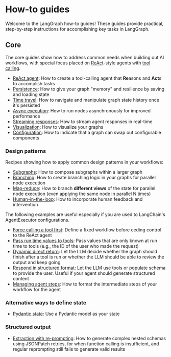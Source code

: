 # How-to guides

Welcome to the LangGraph how-to guides! These guides provide practical, step-by-step instructions for accomplishing key tasks in LangGraph.

## Core

The core guides show how to address common needs when building out AI workflows, with special focus placed on [ReAct](https://arxiv.org/abs/2210.03629)-style agents with [tool calling](https://python.langchain.com/docs/modules/model_io/chat/function_calling/).

- [ReAct agent](create-react-agent.ipynb): How to create a tool-calling agent that **Re**asons and **Act**s to accomplish tasks
- [Persistence](persistence.ipynb): How to give your graph "memory" and resilience by saving and loading state
- [Time travel](time-travel.ipynb): How to navigate and manipulate graph state history once it's persisted
- [Async execution](async.ipynb): How to run nodes asynchronously for improved performance
- [Streaming responses](streaming-tokens.ipynb): How to stream agent responses in real-time
- [Visualization](visualization.ipynb): How to visualize your graphs
- [Configuration](configuration.ipynb): How to indicate that a graph can swap out configurable components

### Design patterns

Recipes showing how to apply common design patterns in your workflows:

- [Subgraphs](subgraph.ipynb): How to compose subgraphs within a larger graph
- [Branching](branching.ipynb): How to create branching logic in your graphs for parallel node execution
- [Map-reduce](map-reduce.ipynb): How to branch **different views** of the state for parallel node execution (even applying the same node in parallel N times)
- [Human-in-the-loop](human-in-the-loop.ipynb): How to incorporate human feedback and intervention

The following examples are useful especially if you are used to LangChain's AgentExecutor configurations.

- [Force calling a tool first](force-calling-a-tool-first.ipynb): Define a fixed workflow before ceding control to the ReAct agent
- [Pass run time values to tools](pass-run-time-values-to-tools.ipynb): Pass values that are only known at run time to tools (e.g., the ID of the user who made the request)
- [Dynamic direct return](dynamically-returning-directly.ipynb): Let the LLM decide whether the graph should finish after a tool is run or whether the LLM should be able to review the output and keep going
- [Respond in structured format](respond-in-format.ipynb): Let the LLM use tools or populate schema to provide the user. Useful if your agent should generate structured content
- [Managing agent steps](managing-agent-steps.ipynb): How to format the intermediate steps of your workflow for the agent

### Alternative ways to define state

- [Pydantic state](state-model.ipynb): Use a Pydantic model as your state

### Structured output

- [Extraction with re-prompting](./extraction/retries.ipynb): How to generate complex nested schemas using JSONPatch retries, for when function calling is insufficient, and regular reprompting still fails to generate valid results